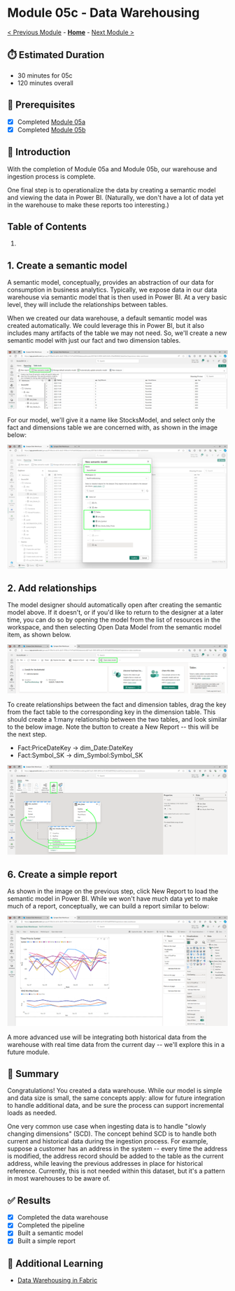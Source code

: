 # Module 05c - Data Warehousing

[< Previous Module](../modules/module05b.md) - **[Home](../README.md)** - [Next Module >](./module05d.md)

## :stopwatch: Estimated Duration

* 30 minutes for 05c
* 120 minutes overall

## :thinking: Prerequisites

- [x] Completed [Module 05a](../modules/module05a.md)
- [x] Completed [Module 05b](../modules/module05b.md)

## :loudspeaker: Introduction

With the completion of Module 05a and Module 05b, our warehouse and ingestion process is complete.

One final step is to operationalize the data by creating a semantic model and viewing the data in Power BI. (Naturally, we don't have a lot of data yet in the warehouse to make these reports too interesting.)

## Table of Contents

1. [](#1-download-the-notebook)

## 1. Create a semantic model

A semantic model, conceptually, provides an abstraction of our data for consumption in business analytics. Typically, we expose data in our data warehouse via semantic model that is then used in Power BI. At a very basic level, they will include the relationships between tables. 

When we created our data warehouse, a default semantic model was created automatically. We could leverage this in Power BI, but it also includes many artifacts of the table we may not need. So, we'll create a new semantic model with just our fact and two dimension tables.

![New Semantic Model](../images/module05/dw-newsemanticmodel.png)

For our model, we'll give it a name like StocksModel, and select only the fact and dimensions table we are concerned with, as shown in the image below:

![Tables in Model](../images/module05/dw-semantictables.png)

## 2. Add relationships

The model designer should automatically open after creating the semantic model above. If it doesn't, or if you'd like to return to the designer at a later time, you can do so by opening the model from the list of resources in the workspace, and then selecting Open Data Model from the semantic model item, as shown below.

![Open Data Model](../images/module05/opendatamodel.png)

To create relationships between the fact and dimension tables, drag the key from the fact table to the corresponding key in the dimension table. This should create a 1:many relationship between the two tables, and look similar to the below image. Note the button to create a New Report -- this will be the next step.

* Fact:PriceDateKey -> dim_Date:DateKey
* Fact:Symbol_SK -> dim_Symbol:Symbol_SK

![Relationships in Model](../images/module05/model-relationships.png)

## 6. Create a simple report

As shown in the image on the previous step, click New Report to load the semantic model in Power BI. While we won't have much data yet to make much of a report, conceptually, we can build a report similar to below:

![Report](../images/module05/report.png)

A more advanced use will be integrating both historical data from the warehouse with real time data from the current day -- we'll explore this in a future module.

## :tada: Summary

Congratulations! You created a data warehouse. While our model is simple and data size is small, the same concepts apply: allow for future integration to handle additional data, and be sure the process can support incremental loads as needed. 

One very common use case when ingesting data is to handle "slowly changing dimensions" (SCD). The concept behind SCD is to handle both current and historical data during the ingestion process. For example, suppose a customer has an address in the system -- every time the address is modified, the address record should be added to the table as the current address, while leaving the previous addresses in place for historical reference. Currently, this is not needed within this dataset, but it's a pattern in most warehouses to be aware of.

## :white_check_mark: Results

- [x] Completed the data warehouse
- [x] Completed the pipeline
- [x] Built a semantic model
- [x] Built a simple report

## :thinking: Additional Learning

* [Data Warehousing in Fabric](https://learn.microsoft.com/en-us/fabric/data-warehouse/data-warehousing)

